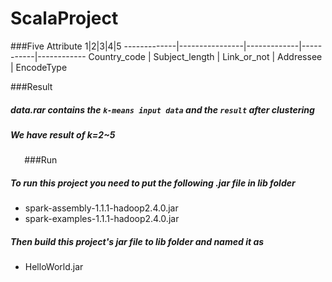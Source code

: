 # ScalaProject

###Five Attribute
 1|2|3|4|5
-------------|----------------|-------------|-----------|------------
Country_code | Subject_length | Link_or_not | Addressee | EncodeType                       

###Result
##### **data.rar** contains the `k-means input data` and the `result` after clustering
##### We have result of k=2~5

`
`
`
`
###Run

##### To run this project you need to put the following .jar file in lib folder
- spark-assembly-1.1.1-hadoop2.4.0.jar
- spark-examples-1.1.1-hadoop2.4.0.jar

##### Then build this project's jar file to lib folder and named it as
- HelloWorld.jar
